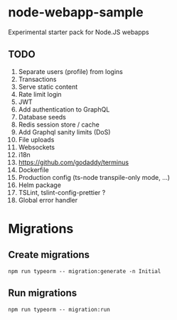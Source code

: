 # node-webapp-sample
Experimental starter pack for Node.JS webapps

## TODO
1. Separate users (profile) from logins
1. Transactions
1. Serve static content
1. Rate limit login
1. JWT
1. Add authentication to GraphQL
1. Database seeds
1. Redis session store / cache
1. Add Graphql sanity limits (DoS)
1. File uploads
1. Websockets
1. i18n
1. https://github.com/godaddy/terminus
1. Dockerfile
1. Production config (ts-node transpile-only mode, ...)
1. Helm package
1. TSLint, tslint-config-prettier ?
1. Global error handler

# Migrations
## Create migrations

    npm run typeorm -- migration:generate -n Initial

## Run migrations

    npm run typeorm -- migration:run
